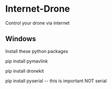 # Internet-Drone
Control your drone via internet

## Windows

Install these python packages

pip install pymavlink

pip install dronekit

pip install pyserial -- this is important NOT serial
